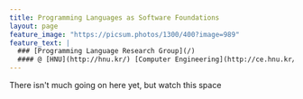 ```yaml
---
title: Programming Languages as Software Foundations
layout: page
feature_image: "https://picsum.photos/1300/400?image=989"
feature_text: |
  ### [Programming Language Research Group](/)
  #### @ [HNU](http://hnu.kr/) [Computer Engineering](http://ce.hnu.kr/)
---
```


There isn't much going on here yet, but watch this space
